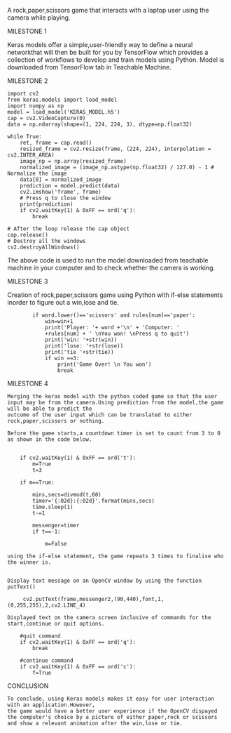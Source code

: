 A rock,paper,scissors game that interacts with a laptop user using the camera while playing.

MILESTONE 1



Keras models offer a simple,user-friendly way to define a neural networkthat will then be built for 
you by TensorFlow which provides a collection of workflows to develop and train models using Python.
Model is downloaded from TensorFlow tab in Teachable Machine.


MILESTONE 2


    import cv2
    from keras.models import load_model
    import numpy as np
    model = load_model('KERAS_MODEL.h5')
    cap = cv2.VideoCapture(0)
    data = np.ndarray(shape=(1, 224, 224, 3), dtype=np.float32)

    while True: 
        ret, frame = cap.read()
        resized_frame = cv2.resize(frame, (224, 224), interpolation = cv2.INTER_AREA)
        image_np = np.array(resized_frame)
        normalized_image = (image_np.astype(np.float32) / 127.0) - 1 # Normalize the image
        data[0] = normalized_image
        prediction = model.predict(data)
        cv2.imshow('frame', frame)
        # Press q to close the window
        print(prediction)
        if cv2.waitKey(1) & 0xFF == ord('q'):
            break
                
    # After the loop release the cap object
    cap.release()
    # Destroy all the windows
    cv2.destroyAllWindows()

The above code is used to run the model downloaded from teachable machine in your computer and to check whether the camera is working.


MILESTONE 3

Creation of rock,paper,scissors game using Python with if-else statements inorder to figure out a win,lose and tie.
 
            if word.lower()=='scissors' and rules[num]=='paper':
                win=win+1
                print('Player: '+ word +'\n' + 'Computer: '
                +rules[num] + ' \nYou won! \nPress q to quit')
                print('win: '+str(win))
                print('lose: '+str(lose))
                print('tie '+str(tie))
                if win ==3:
                    print('Game Over! \n You won')
                    break

            
 


MILESTONE 4

    Merging the keras model with the python coded game so that the user input may be from the camera.Using prediction from the model,the game will be able to predict the 
    outcome of the user input which can be translated to either rock,paper,scissors or nothing.
    
    Before the game starts,a countdown timer is set to count from 3 to 0 as shown in the code below.

        
        if cv2.waitKey(1) & 0xFF == ord('t'):
            m=True
            t=3
        
        if m==True:
            
            mins,secs=divmod(t,60)
            timer='{:02d}:{:02d}'.format(mins,secs)
            time.sleep(1)
            t-=1
                
            messenger=timer
            if t==-1:

                m=False

    using the if-else statement, the game repeats 3 times to finalise who the winner is.


    Display text message on an OpenCV window by using the function putText()

         cv2.putText(frame,messenger2,(90,440),font,1,(0,255,255),2,cv2.LINE_4)

    Displayed text on the camera screen inclusive of commands for the start,continue or quit options.
                
        #quit command       
        if cv2.waitKey(1) & 0xFF == ord('q'):
            break

        #continue command                       
        if cv2.waitKey(1) & 0xFF == ord('c'):
            f=True

CONCLUSION

    To conclude, using Keras models makes it easy for user interaction with an application.However,
    the game would have a better user experience if the OpenCV dispayed the computer's choice by a picture of either paper,rock or scissors 
    and show a relevant animation after the win,lose or tie.

    

            
